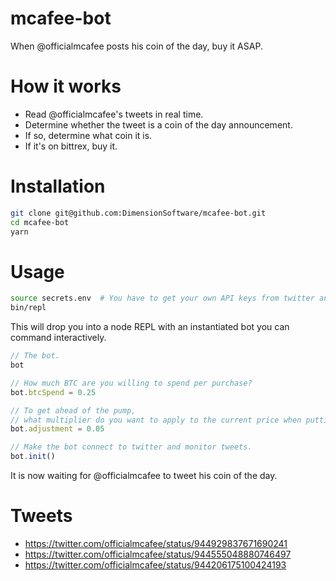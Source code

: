 # mcafee-bot

When @officialmcafee posts his coin of the day, buy it ASAP.

# How it works

* Read @officialmcafee's tweets in real time.
* Determine whether the tweet is a coin of the day announcement.
* If so, determine what coin it is.
* If it's on bittrex, buy it.

# Installation

```sh
git clone git@github.com:DimensionSoftware/mcafee-bot.git
cd mcafee-bot
yarn
```

# Usage

```sh
source secrets.env  # You have to get your own API keys from twitter and bittrex!
bin/repl
```

This will drop you into a node REPL with an instantiated bot you can command interactively.

```javascript
// The bot.
bot

// How much BTC are you willing to spend per purchase?
bot.btcSpend = 0.25

// To get ahead of the pump, 
// what multiplier do you want to apply to the current price when putting in the buy order?
bot.adjustment = 0.05

// Make the bot connect to twitter and monitor tweets.
bot.init()

```

It is now waiting for @officialmcafee to tweet his coin of the day.

# Tweets

* https://twitter.com/officialmcafee/status/944929837671690241
* https://twitter.com/officialmcafee/status/944555048880746497
* https://twitter.com/officialmcafee/status/944206175100424193
